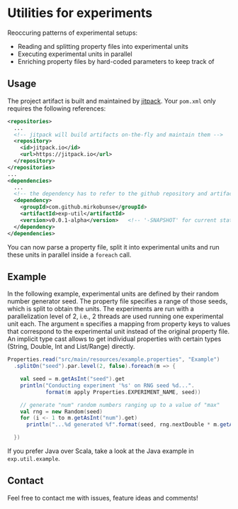 # Utilities for experiments

Reoccuring patterns of experimental setups:

* Reading and splitting property files into experimental units
* Executing experimental units in parallel
* Enriching property files by hard-coded parameters to keep track of



## Usage

The project artifact is built and maintained by [jitpack](https://jitpack.io/). Your
`pom.xml` only requires the following references:

```xml
<repositories>
  ...
  <!-- jitpack will build artifacts on-the-fly and maintain them -->
  <repository>
    <id>jitpack.io</id>
    <url>https://jitpack.io</url>
  </repository>
</repositories>
...
<dependencies>
  ...
  <!-- the dependency has to refer to the github repository and artifact tag -->
  <dependency>
    <groupId>com.github.mirkobunse</groupId>
    <artifactId>exp-util</artifactId>
    <version>v0.0.1-alpha</version>   <!-- '-SNAPSHOT' for current state of master branch -->
  </dependency>
</dependencies>
```

You can now parse a property file, split it into experimental units and run these
units in parallel inside a `foreach` call.



## Example

In the following example, experimental units are defined by their random number
generator seed. The property file specifies a range of those seeds, which is split
to obtain the units.
The experiments are run with a parallelization level of 2, i.e., 2 threads are used
running one experimental unit each.
The argument `m` specifies a mapping from property keys to values that correspond
to the experimental unit instead of the original property file.
An implicit type cast allows to get individual properties with certain types 
(String, Double, Int and List/Range) directly.

```scala
Properties.read("src/main/resources/example.properties", "Example")
  .splitOn("seed").par.level(2, false).foreach(m => {

    val seed = m.getAsInt("seed").get
    println("Conducting experiment '%s' on RNG seed %d...".
            format(m apply Properties.EXPERIMENT_NAME, seed))

    // generate "num" random numbers ranging up to a value of "max"
    val rng = new Random(seed)
    for (i <- 1 to m.getAsInt("num").get)
      println("...%d generated %f".format(seed, rng.nextDouble * m.getAsDouble("max").get))

  })
```

If you prefer Java over Scala, take a look at the Java example in `exp.util.example`.



## Contact

Feel free to contact me with issues, feature ideas and comments!



